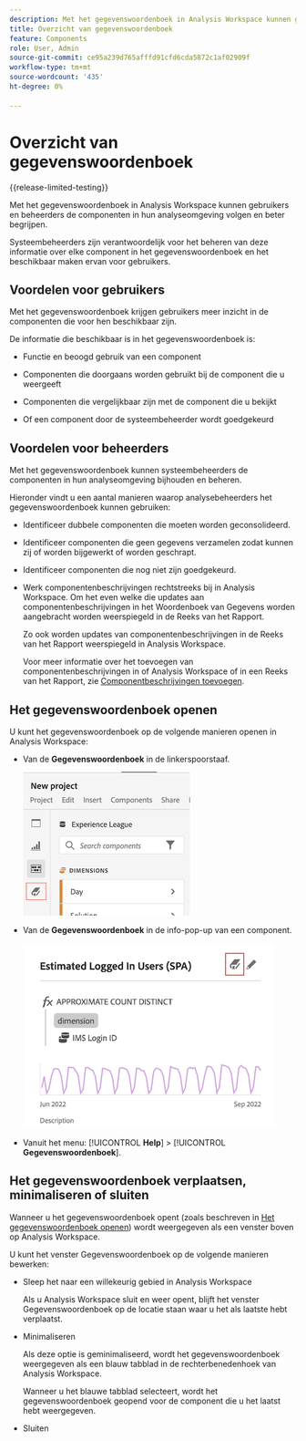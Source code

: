 ```yaml
---
description: Met het gegevenswoordenboek in Analysis Workspace kunnen gebruikers de verschillende componenten in Analysis Workspace, waaronder het beoogde gebruik, die zijn goedgekeurd, duplicaten zijn, catalogiseren en bijhouden, enzovoort.
title: Overzicht van gegevenswoordenboek
feature: Components
role: User, Admin
source-git-commit: ce95a239d765afffd91cfd6cda5872c1af02909f
workflow-type: tm+mt
source-wordcount: '435'
ht-degree: 0%

---
```


# Overzicht van gegevenswoordenboek

{{release-limited-testing}}

Met het gegevenswoordenboek in Analysis Workspace kunnen gebruikers en beheerders de componenten in hun analyseomgeving volgen en beter begrijpen.

Systeembeheerders zijn verantwoordelijk voor het beheren van deze informatie over elke component in het gegevenswoordenboek en het beschikbaar maken ervan voor gebruikers.

## Voordelen voor gebruikers

Met het gegevenswoordenboek krijgen gebruikers meer inzicht in de componenten die voor hen beschikbaar zijn.

De informatie die beschikbaar is in het gegevenswoordenboek is:

* Functie en beoogd gebruik van een component

* Componenten die doorgaans worden gebruikt bij de component die u weergeeft

* Componenten die vergelijkbaar zijn met de component die u bekijkt

* Of een component door de systeembeheerder wordt goedgekeurd

## Voordelen voor beheerders

Met het gegevenswoordenboek kunnen systeembeheerders de componenten in hun analyseomgeving bijhouden en beheren.

Hieronder vindt u een aantal manieren waarop analysebeheerders het gegevenswoordenboek kunnen gebruiken:

* Identificeer dubbele componenten die moeten worden geconsolideerd.

* Identificeer componenten die geen gegevens verzamelen zodat kunnen zij of worden bijgewerkt of worden geschrapt.

* Identificeer componenten die nog niet zijn goedgekeurd.

* Werk componentenbeschrijvingen rechtstreeks bij in Analysis Workspace. Om het even welke die updates aan componentenbeschrijvingen in het Woordenboek van Gegevens worden aangebracht worden weerspiegeld in de Reeks van het Rapport.

   Zo ook worden updates van componentenbeschrijvingen in de Reeks van het Rapport weerspiegeld in Analysis Workspace.

   Voor meer informatie over het toevoegen van componentenbeschrijvingen in of Analysis Workspace of in een Reeks van het Rapport, zie [Componentbeschrijvingen toevoegen](/help/analyze/analysis-workspace/components/add-component-descriptions.md).

## Het gegevenswoordenboek openen

U kunt het gegevenswoordenboek op de volgende manieren openen in Analysis Workspace:

* Van de **Gegevenswoordenboek** in de linkerspoorstaaf.

   ![Pictogram Gegevenswoordenboek in linkerraster](assets/data-dictionary-access-icon.png)

* Van de **Gegevenswoordenboek** in de info-pop-up van een component.

   ![Pictogram Gegevenswoordenboek in info-pop-up](assets/data-dictionary-access-infopopover.png)
<!--update screenshot; this was taken from a mock-->

* Vanuit het menu: [!UICONTROL **Help**] > [!UICONTROL **Gegevenswoordenboek**].

   <!--add screenshot-->

## Het gegevenswoordenboek verplaatsen, minimaliseren of sluiten

Wanneer u het gegevenswoordenboek opent (zoals beschreven in [Het gegevenswoordenboek openen](#access-the-data-dictionary)) wordt weergegeven als een venster boven op Analysis Workspace.

U kunt het venster Gegevenswoordenboek op de volgende manieren bewerken:

* Sleep het naar een willekeurig gebied in Analysis Workspace

   Als u Analysis Workspace sluit en weer opent, blijft het venster Gegevenswoordenboek op de locatie staan waar u het als laatste hebt verplaatst. <!--True?-->

* Minimaliseren

   Als deze optie is geminimaliseerd, wordt het gegevenswoordenboek weergegeven als een blauw tabblad in de rechterbenedenhoek van Analysis Workspace.

   Wanneer u het blauwe tabblad selecteert, wordt het gegevenswoordenboek geopend voor de component die u het laatst hebt weergegeven.

* Sluiten
